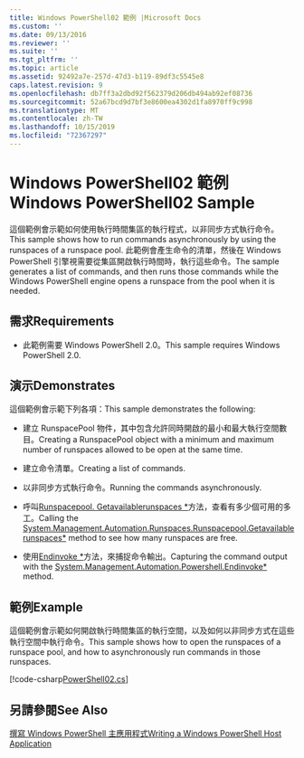```yaml
---
title: Windows PowerShell02 範例 |Microsoft Docs
ms.custom: ''
ms.date: 09/13/2016
ms.reviewer: ''
ms.suite: ''
ms.tgt_pltfrm: ''
ms.topic: article
ms.assetid: 92492a7e-257d-47d3-b119-89df3c5545e8
caps.latest.revision: 9
ms.openlocfilehash: db7ff3a2dbd92f562379d206db494ab92ef08736
ms.sourcegitcommit: 52a67bcd9d7bf3e8600ea4302d1fa8970ff9c998
ms.translationtype: MT
ms.contentlocale: zh-TW
ms.lasthandoff: 10/15/2019
ms.locfileid: "72367297"
---
```

# <a name="windows-powershell02-sample"></a><span data-ttu-id="48c1a-102">Windows PowerShell02 範例</span><span class="sxs-lookup"><span data-stu-id="48c1a-102">Windows PowerShell02 Sample</span></span>

<span data-ttu-id="48c1a-103">這個範例會示範如何使用執行時間集區的執行程式，以非同步方式執行命令。</span><span class="sxs-lookup"><span data-stu-id="48c1a-103">This sample shows how to run commands asynchronously by using the runspaces of a runspace pool.</span></span> <span data-ttu-id="48c1a-104">此範例會產生命令的清單，然後在 Windows PowerShell 引擎視需要從集區開啟執行時間時，執行這些命令。</span><span class="sxs-lookup"><span data-stu-id="48c1a-104">The sample generates a list of commands, and then runs those commands while the Windows PowerShell engine opens a runspace from the pool when it is needed.</span></span>

## <a name="requirements"></a><span data-ttu-id="48c1a-105">需求</span><span class="sxs-lookup"><span data-stu-id="48c1a-105">Requirements</span></span>

- <span data-ttu-id="48c1a-106">此範例需要 Windows PowerShell 2.0。</span><span class="sxs-lookup"><span data-stu-id="48c1a-106">This sample requires Windows PowerShell 2.0.</span></span>

## <a name="demonstrates"></a><span data-ttu-id="48c1a-107">演示</span><span class="sxs-lookup"><span data-stu-id="48c1a-107">Demonstrates</span></span>

<span data-ttu-id="48c1a-108">這個範例會示範下列各項：</span><span class="sxs-lookup"><span data-stu-id="48c1a-108">This sample demonstrates the following:</span></span>

- <span data-ttu-id="48c1a-109">建立 RunspacePool 物件，其中包含允許同時開啟的最小和最大執行空間數目。</span><span class="sxs-lookup"><span data-stu-id="48c1a-109">Creating a RunspacePool object with a minimum and maximum number of runspaces allowed to be open at the same time.</span></span>

- <span data-ttu-id="48c1a-110">建立命令清單。</span><span class="sxs-lookup"><span data-stu-id="48c1a-110">Creating a list of commands.</span></span>

- <span data-ttu-id="48c1a-111">以非同步方式執行命令。</span><span class="sxs-lookup"><span data-stu-id="48c1a-111">Running the commands asynchronously.</span></span>

- <span data-ttu-id="48c1a-112">呼叫[Runspacepool. Getavailablerunspaces \*](/dotnet/api/System.Management.Automation.Runspaces.RunspacePool.GetAvailableRunspaces)方法，查看有多少個可用的多工。</span><span class="sxs-lookup"><span data-stu-id="48c1a-112">Calling the [System.Management.Automation.Runspaces.Runspacepool.Getavailablerunspaces\*](/dotnet/api/System.Management.Automation.Runspaces.RunspacePool.GetAvailableRunspaces) method to see how many runspaces are free.</span></span>

- <span data-ttu-id="48c1a-113">使用[Endinvoke \*](/dotnet/api/System.Management.Automation.PowerShell.EndInvoke)方法，來捕捉命令輸出。</span><span class="sxs-lookup"><span data-stu-id="48c1a-113">Capturing the command output with the [System.Management.Automation.Powershell.Endinvoke\*](/dotnet/api/System.Management.Automation.PowerShell.EndInvoke) method.</span></span>

## <a name="example"></a><span data-ttu-id="48c1a-114">範例</span><span class="sxs-lookup"><span data-stu-id="48c1a-114">Example</span></span>

<span data-ttu-id="48c1a-115">這個範例會示範如何開啟執行時間集區的執行空間，以及如何以非同步方式在這些執行空間中執行命令。</span><span class="sxs-lookup"><span data-stu-id="48c1a-115">This sample shows how to open the runspaces of a runspace pool, and how to asynchronously run commands in those runspaces.</span></span>

[!code-csharp[PowerShell02.cs](../../../../powershell-sdk-samples/SDK-2.0/csharp/PowerShell02/PowerShell02.cs#L11-L96 "PowerShell02.cs")]

## <a name="see-also"></a><span data-ttu-id="48c1a-116">另請參閱</span><span class="sxs-lookup"><span data-stu-id="48c1a-116">See Also</span></span>

[<span data-ttu-id="48c1a-117">撰寫 Windows PowerShell 主應用程式</span><span class="sxs-lookup"><span data-stu-id="48c1a-117">Writing a Windows PowerShell Host Application</span></span>](./writing-a-windows-powershell-host-application.md)
